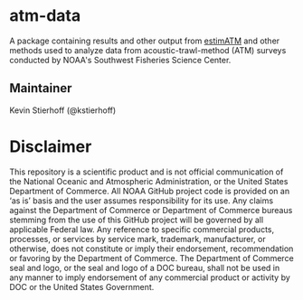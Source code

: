 # atm-data

A package containing results and other output from [estimATM](https://github.com/kstierhoff/estimATM) and other methods used to analyze data from acoustic-trawl-method (ATM) surveys conducted by NOAA's Southwest Fisheries Science Center.

## Maintainer
Kevin Stierhoff (@kstierhoff)

# Disclaimer
This repository is a scientific product and is not official communication of the National Oceanic and Atmospheric Administration, or the United States Department of Commerce. All NOAA GitHub project code is provided on an ‘as is’ basis and the user assumes responsibility for its use. Any claims against the Department of Commerce or Department of Commerce bureaus stemming from the use of this GitHub project will be governed by all applicable Federal law. Any reference to specific commercial products, processes, or services by service mark, trademark, manufacturer, or otherwise, does not constitute or imply their endorsement, recommendation or favoring by the Department of Commerce. The Department of Commerce seal and logo, or the seal and logo of a DOC bureau, shall not be used in any manner to imply endorsement of any commercial product or activity by DOC or the United States Government.
